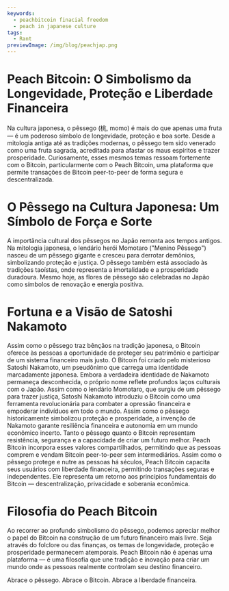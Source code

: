 ```yaml
---
keywords:
  - peachbitcoin finacial freedom
  - peach in japanese culture
tags:
  - Rant
previewImage: /img/blog/peachjap.png
---
```


# Peach Bitcoin: O Simbolismo da Longevidade, Proteção e Liberdade Financeira
Na cultura japonesa, o pêssego (桃, momo) é mais do que apenas uma fruta — é um poderoso símbolo de longevidade, proteção e boa sorte. Desde a mitologia antiga até as tradições modernas, o pêssego tem sido venerado como uma fruta sagrada, acreditada para afastar os maus espíritos e trazer prosperidade. Curiosamente, esses mesmos temas ressoam fortemente com o Bitcoin, particularmente com o Peach Bitcoin, uma plataforma que permite transações de Bitcoin peer-to-peer de forma segura e descentralizada.

# O Pêssego na Cultura Japonesa: Um Símbolo de Força e Sorte
A importância cultural dos pêssegos no Japão remonta aos tempos antigos. Na mitologia japonesa, o lendário herói Momotaro ("Menino Pêssego") nasceu de um pêssego gigante e cresceu para derrotar demônios, simbolizando proteção e justiça. O pêssego também está associado às tradições taoístas, onde representa a imortalidade e a prosperidade duradoura. Mesmo hoje, as flores de pêssego são celebradas no Japão como símbolos de renovação e energia positiva.

# Fortuna e a Visão de Satoshi Nakamoto
Assim como o pêssego traz bênçãos na tradição japonesa, o Bitcoin oferece às pessoas a oportunidade de proteger seu patrimônio e participar de um sistema financeiro mais justo. O Bitcoin foi criado pelo misterioso Satoshi Nakamoto, um pseudônimo que carrega uma identidade marcadamente japonesa. Embora a verdadeira identidade de Nakamoto permaneça desconhecida, o próprio nome reflete profundos laços culturais com o Japão. Assim como o lendário Momotaro, que surgiu de um pêssego para trazer justiça, Satoshi Nakamoto introduziu o Bitcoin como uma ferramenta revolucionária para combater a opressão financeira e empoderar indivíduos em todo o mundo.
Assim como o pêssego historicamente simbolizou proteção e prosperidade, a invenção de Nakamoto garante resiliência financeira e autonomia em um mundo econômico incerto. Tanto o pêssego quanto o Bitcoin representam resistência, segurança e a capacidade de criar um futuro melhor. Peach Bitcoin incorpora esses valores compartilhados, permitindo que as pessoas comprem e vendam Bitcoin peer-to-peer sem intermediários. Assim como o pêssego protege e nutre as pessoas há séculos, Peach Bitcoin capacita seus usuários com liberdade financeira, permitindo transações seguras e independentes. Ele representa um retorno aos princípios fundamentais do Bitcoin — descentralização, privacidade e soberania econômica.

# Filosofia do Peach Bitcoin
Ao recorrer ao profundo simbolismo do pêssego, podemos apreciar melhor o papel do Bitcoin na construção de um futuro financeiro mais livre. Seja através do folclore ou das finanças, os temas de longevidade, proteção e prosperidade permanecem atemporais. Peach Bitcoin não é apenas uma plataforma — é uma filosofia que une tradição e inovação para criar um mundo onde as pessoas realmente controlam seu destino financeiro.

Abrace o pêssego. Abrace o Bitcoin. Abrace a liberdade financeira.
